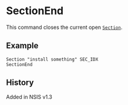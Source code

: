 # SectionEnd

This command closes the current open [`Section`][1].

## Example

	Section "install something" SEC_IDX
	SectionEnd

## History

Added in NSIS v1.3

[1]: Section.md